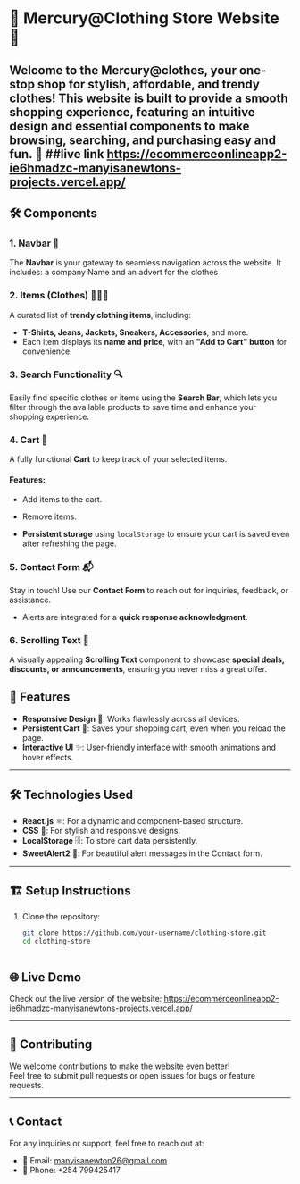 # 🌟 Mercury@Clothing Store Website 🌟

Welcome to the **Mercury@clothes**, your one-stop shop for stylish, affordable, and trendy clothes! This website is built to provide a smooth shopping experience, featuring an intuitive design and essential components to make browsing, searching, and purchasing easy and fun. 🎉
##live link
https://ecommerceonlineapp2-ie6hmadzc-manyisanewtons-projects.vercel.app/
---

## 🛠️ Components

### 1. Navbar 🧭
The **Navbar** is your gateway to seamless navigation across the website. It includes:
a company Name and an advert for the clothes
### 2. Items (Clothes) 👕👖👗
A curated list of **trendy clothing items**, including:
- **T-Shirts, Jeans, Jackets, Sneakers, Accessories**, and more.
- Each item displays its **name and price**, with an **"Add to Cart" button** for convenience.

### 3. Search Functionality 🔍
Easily find specific clothes or items using the **Search Bar**, which lets you filter through the available products to save time and enhance your shopping experience.

### 4. Cart 🛒
A fully functional **Cart** to keep track of your selected items.
#### Features:
- Add items to the cart.

- Remove items.
- **Persistent storage** using `localStorage` to ensure your cart is saved even after refreshing the page.

### 5. Contact Form 📬
Stay in touch! Use our **Contact Form** to reach out for inquiries, feedback, or assistance.
- Alerts are integrated for a **quick response acknowledgment**.

### 6. Scrolling Text 📜
A visually appealing **Scrolling Text** component to showcase **special deals, discounts, or announcements**, ensuring you never miss a great offer.

## 🚀 Features
- **Responsive Design** 📱: Works flawlessly across all devices.
- **Persistent Cart** 🔄: Saves your shopping cart, even when you reload the page.
- **Interactive UI** ✨: User-friendly interface with smooth animations and hover effects.

---

## 🛠️ Technologies Used
- **React.js** ⚛️: For a dynamic and component-based structure.
- **CSS** 🎨: For stylish and responsive designs.
- **LocalStorage** 🗄️: To store cart data persistently.
- **SweetAlert2** 🍬: For beautiful alert messages in the Contact form.

---

## 🏗️ Setup Instructions

1. Clone the repository:
   ```bash
   git clone https://github.com/your-username/clothing-store.git
   cd clothing-store



## 🌐 Live Demo
Check out the live version of the website: https://ecommerceonlineapp2-ie6hmadzc-manyisanewtons-projects.vercel.app/

---

## 🤝 Contributing
We welcome contributions to make the website even better!  
Feel free to submit pull requests or open issues for bugs or feature requests.

---

## 📞 Contact
For any inquiries or support, feel free to reach out at:
- 📧 Email: manyisanewton26@gmail.com
- 📱 Phone: +254 799425417
